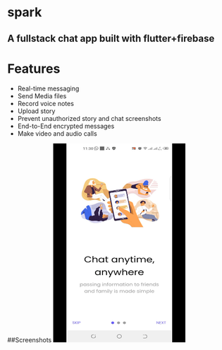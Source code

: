 <h1> spark</h1>
<h2> A fullstack chat app built with flutter+firebase </h2>

<h1>Features</h1>
<ul>
  <li>Real-time messaging</li>
  <li>Send Media files</li>
  <li>Record voice notes</li>
  <li>Upload story</li> 
  <li>Prevent unauthorized story and chat screenshots</li>
  <li>End-to-End encrypted messages</li> 
  <li>Make video and audio calls</li> 
</ul>

##Screenshots 
 <img src="https://github.com/Richard-bejide/spark/blob/main/screenshots/Screenshot1.png" height= "450" width="300"></img>

